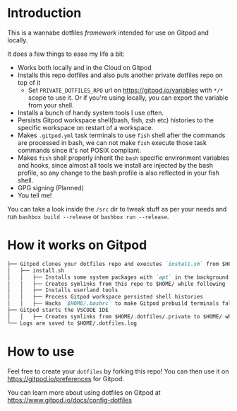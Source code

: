 # Introduction

This is a wannabe dotfiles _framework_ intended for use on Gitpod and locally.

It does a few things to ease my life a bit:

- Works both locally and in the Cloud on Gitpod
- Installs this repo dotfiles and also puts another private dotfiles repo on top of it
    - Set `PRIVATE_DOTFILES_RPO` url on https://gitpod.io/variables with `*/*` scope to use it. Or if you're using locally, you can export the variable from your shell.
- Installs a bunch of handy system tools I use often.
- Persists Gitpod workspace shell(bash, fish, zsh etc) histories to the specific workspace on restart of a workspace.
- Makes `.gitpod.yml` task terminals to use `fish` shell after the commands are processed in bash, we can not make `fish` execute those task commands since it's not POSIX compliant.
- Makes `fish` shell properly inherit the `bash` specific environment variables and hooks, since almost all tools we install are injected by the bash profile, so any change to the bash profile is also reflected in your fish shell.
- GPG signing (Planned)
- You tell me!

You can take a look inside the `/src` dir to tweak stuff as per your needs and run `bashbox build --release` or `bashbox run --release`.

# How it works on Gitpod
```markdown
├── Gitpod clones your dotfiles repo and executes `install.sh` from $HOME/.dotfiles
│   ├── install.sh
│   │   ├── Installs some system packages with `apt` in the background
│   │   ├── Creates symlinks from this repo to $HOME/ while following `.dotfilesignore`
│   │   ├── Installs userland tools
│   │   ├── Process Gitpod workspace persisted shell histories
│   │   ├── Hacks `$HOME/.bashrc` to make Gitpod prebuild terminals fall back to fish shell after completion
├── Gitpod starts the VSCODE IDE
│   │   ├── Creates symlinks from $HOME/.dotfiles/.private to $HOME/ while following `.dotfilesignore` (If you provided PRIVATE_DOTFILES_REPO)
└── Logs are saved to $HOME/.dotfiles.log
```

# How to use

Feel free to create your `dotfiles` by forking this repo!
You can then use it on https://gitpod.io/preferences for Gitpod.

You can learn more about using dotfiles on Gitpod at https://www.gitpod.io/docs/config-dotfiles
